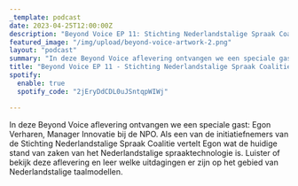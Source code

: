 ```yaml
---
_template: podcast
date: 2023-04-25T12:00:00Z
description: "Beyond Voice EP 11: Stichting Nederlandstalige Spraak Coalitie"
featured_image: "/img/upload/beyond-voice-artwork-2.png"
layout: "podcast"
summary: "In deze Beyond Voice aflevering ontvangen we een speciale gast: Egon Verharen, Manager Innovatie bij de NPO. Als een van de initiatiefnemers van de Stichting Nederlandstalige Spraak Coalitie vertelt Egon wat de huidige stand van zaken van het Nederlandstalige spraaktechnologie is. Luister of bekijk deze aflevering en leer welke uitdagingen er zijn op het gebied van Nederlandstalige taalmodellen."
title: "Beyond Voice EP 11 - Stichting Nederlandstalige Spraak Coalitie"
spotify:
  enable: true
  spotify_code: "2jEryDdCDL0uJSntqpWIWj"

---
```


In deze Beyond Voice aflevering ontvangen we een speciale gast: Egon Verharen, Manager Innovatie bij de NPO. Als een van de initiatiefnemers van de Stichting Nederlandstalige Spraak Coalitie vertelt Egon wat de huidige stand van zaken van het Nederlandstalige spraaktechnologie is. Luister of bekijk deze aflevering en leer welke uitdagingen er zijn op het gebied van Nederlandstalige taalmodellen. 
